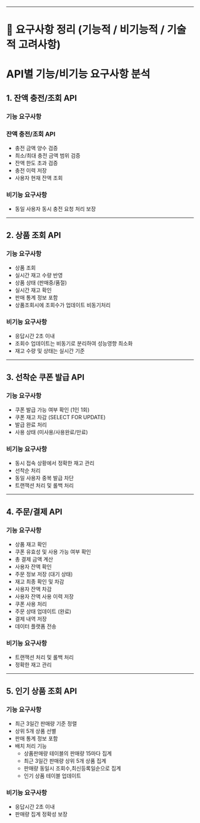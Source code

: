 
---

# 📌 요구사항 정리 (기능적 / 비기능적 / 기술적 고려사항)

# API별 기능/비기능 요구사항 분석

## 1. 잔액 충전/조회 API

### 기능 요구사항

### 잔액 충전/조회 API

- 충전 금액 양수 검증
- 최소/최대 충전 금액 범위 검증
- 잔액 한도 초과 검증
- 충전 이력 저장
- 사용자 현재 잔액 조회

### 비기능 요구사항

- 동일 사용자 동시 충전 요청 처리 보장

---

## 2. 상품 조회 API

### 기능 요구사항

- 상품 조회
- 실시간 재고 수량 반영
- 상품 상태 (판매중/품절)
- 실시간 재고 확인
- 판매 통계 정보 포함
- 상품조회시에 조회수가 업데이트 비동기처리

### 비기능 요구사항

- 응답시간 2초 이내
- 조회수 업데이트는 비동기로 분리하여 성능영향 최소화
- 재고 수량 및 상태는 실시간 기준

---

## 3. 선착순 쿠폰 발급 API

### 기능 요구사항

- 쿠폰 발급 가능 여부 확인 (1인 1회)
- 쿠폰 재고 차감 (SELECT FOR UPDATE)
- 발급 완료 처리
- 사용 상태 (미사용/사용완료/만료)

### 비기능 요구사항

- 동시 접속 상황에서 정확한 재고 관리
- 선착순 처리
- 동일 사용자 중복 발급 차단
- 트랜잭션 처리 및 롤백 처리

---

## 4. 주문/결제 API

### 기능 요구사항

- 상품 재고 확인
- 쿠폰 유효성 및 사용 가능 여부 확인
- 총 결제 금액 계산
- 사용자 잔액 확인
- 주문 정보 저장 (대기 상태)
- 재고 최종 확인 및 차감
- 사용자 잔액 차감
- 사용자 잔액 사용 이력 저장
- 쿠폰 사용 처리
- 주문 상태 업데이트 (완료)
- 결제 내역 저장
- 데이터 플랫폼 전송

### 비기능 요구사항

- 트랜잭션 처리 및 롤백 처리
- 정확한 재고 관리

---

## 5. 인기 상품 조회 API

### 기능 요구사항

- 최근 3일간 판매량 기준 정렬
- 상위 5개 상품 선별
- 판매 통계 정보 포함
- 배치 처리 기능
    - 상품판매량 테이블의 판매량 15마다  집계
    - 최근 3일간 판매량 상위 5개 상품 집계
    - 판매량 동일시 조회수,최신등록일순으로 집계
    - 인기 상품 테이블 업데이트

### 비기능 요구사항

- 응답시간 2초 이내
- 판매량 집계 정확성 보장